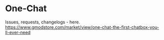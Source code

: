# One-Chat
Issues, requests, changelogs - here. https://www.gmodstore.com/market/view/one-chat-the-first-chatbox-you-ll-ever-need
